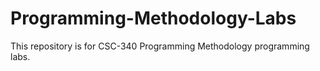 # Programming-Methodology-Labs
This repository is for CSC-340 Programming Methodology programming labs.
